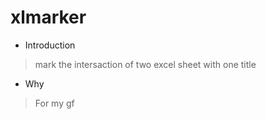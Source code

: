 xlmarker
========
* Introduction
> mark the intersaction of two excel sheet with one title  

* Why
> For my gf

